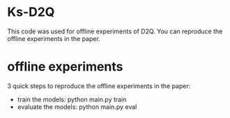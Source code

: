 # Ks-D2Q
This code was used for offline experiments of D2Q. You can reproduce the offline experiments in the paper.

# offline experiments
3 quick steps to reproduce the offline experiments in the paper:
* train the models: python main.py train
* evaluate the models: python main.py eval
